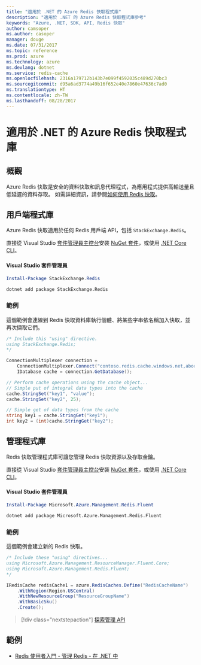 ```yaml
---
title: "適用於 .NET 的 Azure Redis 快取程式庫"
description: "適用於 .NET 的 Azure Redis 快取程式庫參考"
keywords: "Azure, .NET, SDK, API, Redis 快取"
author: camsoper
ms.author: casoper
manager: douge
ms.date: 07/31/2017
ms.topic: reference
ms.prod: azure
ms.technology: azure
ms.devlang: dotnet
ms.service: redis-cache
ms.openlocfilehash: 2316a179712b143b7e099f4592035c489d270bc3
ms.sourcegitcommit: d95a6ad3774a49b16f652e40e7860e47636c7ad0
ms.translationtype: HT
ms.contentlocale: zh-TW
ms.lasthandoff: 08/28/2017
---
```

# <a name="azure-redis-cache-libraries-for-net"></a>適用於 .NET 的 Azure Redis 快取程式庫

## <a name="overview"></a>概觀

Azure Redis 快取是安全的資料快取和訊息代理程式，為應用程式提供高輸送量且低延遲的資料存取。  如需詳細資訊，請參閱[如何使用 Redis 快取](https://docs.microsoft.com/azure/redis-cache/cache-dotnet-how-to-use-azure-redis-cache)。

## <a name="client-library"></a>用戶端程式庫

Azure Redis 快取適用於任何 Redis 用戶端 API，包括 `StackExchange.Redis`。

直接從 Visual Studio [套件管理員主控台][PackageManager]安裝 [NuGet 套件](https://www.nuget.org/packages/StackExchange.Redis)，或使用 [.NET Core CLI][DotNetCLI]。

#### <a name="visual-studio-package-manager"></a>Visual Studio 套件管理員

```powershell
Install-Package StackExchange.Redis
```

```bash
dotnet add package StackExchange.Redis
```

### <a name="example"></a>範例

這個範例會連線到 Redis 快取資料庫執行個體、將某些字串依名稱加入快取，並再次擷取它們。

```csharp
/* Include this "using" directive.
using StackExchange.Redis;
*/

ConnectionMultiplexer connection = 
    ConnectionMultiplexer.Connect("contoso.redis.cache.windows.net,abortConnect=false,ssl=true,password=...");
    IDatabase cache = connection.GetDatabase();

// Perform cache operations using the cache object...
// Simple put of integral data types into the cache
cache.StringSet("key1", "value");
cache.StringSet("key2", 25);

// Simple get of data types from the cache
string key1 = cache.StringGet("key1");
int key2 = (int)cache.StringGet("key2");
```

## <a name="management-library"></a>管理程式庫

Redis 快取管理程式庫可讓您管理 Redis 快取資源以及存取金鑰。

直接從 Visual Studio [套件管理員主控台][PackageManager]安裝 [NuGet 套件](https://www.nuget.org/packages/Microsoft.Azure.Management.Redis.Fluent)，或使用 [.NET Core CLI][DotNetCLI]。

#### <a name="visual-studio-package-manager"></a>Visual Studio 套件管理員

```powershell
Install-Package Microsoft.Azure.Management.Redis.Fluent
```

```bash
dotnet add package Microsoft.Azure.Management.Redis.Fluent
```

### <a name="example"></a>範例

這個範例會建立新的 Redis 快取。

```csharp
/* Include these "using" directives...
using Microsoft.Azure.Management.ResourceManager.Fluent.Core;
using Microsoft.Azure.Management.Redis.Fluent;
*/

IRedisCache redisCache1 = azure.RedisCaches.Define("RedisCacheName")
    .WithRegion(Region.USCentral)
    .WithNewResourceGroup("ResourceGroupName")
    .WithBasicSku()
    .Create();
```

> [!div class="nextstepaction"]
> [探索管理 API](/dotnet/api/overview/azure/rediscache/management)


## <a name="samples"></a>範例

* [Redis 使用者入門 - 管理 Redis - 在 .NET 中](https://github.com/Azure-Samples/redis-cache-dotnet-manage-cache)

[PackageManager]: https://docs.microsoft.com/nuget/tools/package-manager-console
[DotNetCLI]: https://docs.microsoft.com/en-us/dotnet/core/tools/dotnet-add-package
